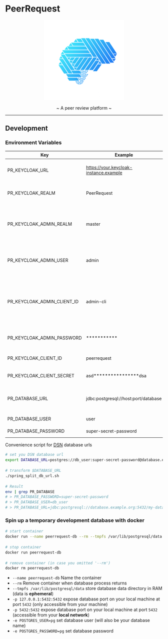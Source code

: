 # PeerRequest

<p align="center">
  <img src="docs/logo.png" width="256" height="256"/>
</p>

<p align="center">~ A peer review platform ~</p>

---

## Development

### Environment Variables

| Key                         | Example                                | Info                                                                  |
|-----------------------------|----------------------------------------|-----------------------------------------------------------------------|
| PR_KEYCLOAK_URL             | https://your.keycloak-instance.example | base URL or your keycloak instance                                    |
| PR_KEYCLOAK_REALM           | PeerRequest                            | name of your keycloak realm                                           |
| PR_KEYCLOAK_ADMIN_REALM     | master                                 | name of your keycloak master realm (Default: `master`)                |
| PR_KEYCLOAK_ADMIN_USER      | admin                                  | username of the admin account (Default: `admin`)                      |
| PR_KEYCLOAK_ADMIN_CLIENT_ID | admin-cli                              | client-id of the master realm admin-cli client (Default: `admin-cli`) |
| PR_KEYCLOAK_ADMIN_PASSWORD  | ***********                            | password of the admin account                                         |
| PR_KEYCLOAK_CLIENT_ID       | peerrequest                            | client id for OAuth2                                                  |
| PR_KEYCLOAK_CLIENT_SECRET   | asd****************dsa                 | client secret for OAuth2                                              |
| PR_DATABASE_URL             | jdbc:postgresql://host:port/database   | database url to connect to your database                              |
| PR_DATABASE_USER            | user                                   | database user                                                         |
| PR_DATABASE_PASSWORD        | super-secret-password                  | database password                                                     |

Convenience script for [DSN](https://en.wikipedia.org/wiki/Data_source_name) database urls

```bash
# set you DSN database url
export DATABASE_URL=postgres://db_user:super-secret-password@database.example.org:5432/my-database

# transform $DATABASE_URL
./spring_split_db_url.sh

# Result
env | grep PR_DATABASE
# > PR_DATABASE_PASSWORD=super-secret-password
# > PR_DATABASE_USER=db_user
# > PR_DATABASE_URL=jdbc:postgresql://database.example.org:5432/my-database
```

### Spin up a temporary development database with docker

```bash
# start container
docker run --name peerrequest-db --rm --tmpfs /var/lib/postgresql/data -p 127.0.0.1:5432:5432 -e POSTGRES_USER=pg -e POSTGRES_PASSWORD=pg postgres

# stop container
docker run peerrequest-db

# remove container (in case you omitted '--rm')
docker rm peerrequest-db
```

- `--name peerrequest-db` Name the container
- `--rm` Remove container when database process returns
- `--tmpfs /var/lib/postgresql/data` store database data directory in RAM (data is **ephemeral**)
- `-p 127.0.0.1:5432:5432` expose database port on your local machine at port `5432` (only accessible from your machine)
- `-p 5432:5432` expose database port on your local machine at port `5432` (accessible from your **local network**)
- `-e POSTGRES_USER=pg` set database user (will also be your database name)
- `-e POSTGRES_PASSWORD=pg` set database password
